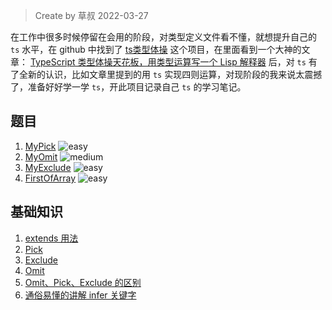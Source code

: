 > Create by 草叔 2022-03-27

在工作中很多时候停留在会用的阶段，对类型定义文件看不懂，就想提升自己的 `ts` 水平，在 github 中找到了 [ts类型体操](https://github.com/type-challenges/type-challenges) 这个项目，在里面看到一个大神的文章： [TypeScript 类型体操天花板，用类型运算写一个 Lisp 解释器](https://zhuanlan.zhihu.com/p/427309936) 后，对 `ts` 有了全新的认识，比如文章里提到的用 `ts` 实现四则运算，对现阶段的我来说太震撼了，准备好好学一学 `ts`，开此项目记录自己 `ts` 的学习笔记。

## 题目

1. [MyPick](https://github.com/astak16/blog-ts-challenges/issues/3) <img src="https://img.shields.io/badge/-easy-7aad0c" alt="easy"/>
2. [MyOmit](https://github.com/astak16/blog-ts-challenges/issues/4) <img src="https://img.shields.io/badge/-medium-d9901a" alt="medium"/>
3. [MyExclude](https://github.com/astak16/blog-ts-challenges/issues/5) <img src="https://img.shields.io/badge/-easy-7aad0c" alt="easy"/>
4. [FirstOfArray](https://github.com/astak16/blog-ts-challenges/issues/7) <img src="https://img.shields.io/badge/-easy-7aad0c" alt="easy"/>

## 基础知识
1. [extends 用法](https://github.com/astak16/blog-ts-challenges/issues/1)
2. [Pick](https://github.com/astak16/blog-ts-challenges/issues/2#issuecomment-1079862389)
3. [Exclude](https://github.com/astak16/blog-ts-challenges/issues/2#issuecomment-1079876517)
4. [Omit](https://github.com/astak16/blog-ts-challenges/issues/2#issuecomment-1084434376)
5. [Omit、Pick、Exclude 的区别](https://github.com/astak16/blog-ts-challenges/issues/2#issuecomment-1084480379)
6. [通俗易懂的讲解 infer 关键字](https://github.com/astak16/blog-ts-challenges/issues/6)
